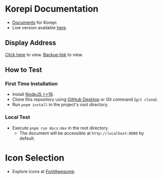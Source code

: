 # Korepi Documentation

- [Documents](https://github.com/Korepi/korepi) for Korepi.
- Live version available [here](https://github.com/Korepi/korepi-docs).

## Display Address
[Click here](https://korepi.com/) to view.
[Backup link](https://docs.korepi.com/) to view.

## How to Test

### First Time Installation

- Install [NodeJS >=18](https://nodejs.org/en/download/).
- Clone this repository using [GitHub Desktop](https://desktop.github.com/) or Git command (`git clone`).
- Run `pnpm install` in the project's root directory.

### Local Test

- Execute `pnpm run docs:dev` in the root directory.
  - The document will be accessible at `http://localhost:8080` by default.

# Icon Selection
- Explore icons at [FontAwesome](https://fontawesome.com/search).

